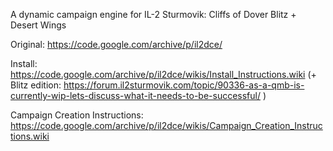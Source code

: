 A dynamic campaign engine for IL-2 Sturmovik: Cliffs of Dover Blitz + Desert Wings

Original: https://code.google.com/archive/p/il2dce/

Install: https://code.google.com/archive/p/il2dce/wikis/Install_Instructions.wiki
 (+ Blitz edition: https://forum.il2sturmovik.com/topic/90336-as-a-qmb-is-currently-wip-lets-discuss-what-it-needs-to-be-successful/ )

Campaign Creation Instructions: https://code.google.com/archive/p/il2dce/wikis/Campaign_Creation_Instructions.wiki
